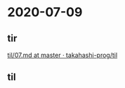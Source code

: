 # 2020-07-09

## tir
[til/07\.md at master · takahashi\-prog/til](https://github.com/takahashi-prog/til/blob/master/tir/2020/07.md#09)

## til
